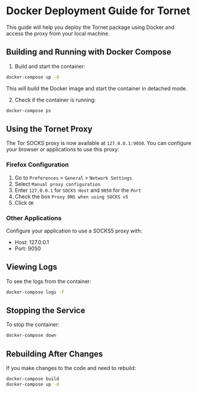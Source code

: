 # Docker Deployment Guide for Tornet

This guide will help you deploy the Tornet package using Docker and access the proxy from your local machine.

## Building and Running with Docker Compose

1. Build and start the container:

```bash
docker-compose up -d
```

This will build the Docker image and start the container in detached mode.

2. Check if the container is running:

```bash
docker-compose ps
```

## Using the Tornet Proxy

The Tor SOCKS proxy is now available at `127.0.0.1:9050`. You can configure your browser or applications to use this proxy:

### Firefox Configuration

1. Go to `Preferences` > `General` > `Network Settings`
2. Select `Manual proxy configuration`
3. Enter `127.0.0.1` for `SOCKS Host` and `9050` for the `Port`
4. Check the box `Proxy DNS when using SOCKS v5`
5. Click `OK`

### Other Applications

Configure your application to use a SOCKS5 proxy with:

- Host: 127.0.0.1
- Port: 9050

## Viewing Logs

To see the logs from the container:

```bash
docker-compose logs -f
```

## Stopping the Service

To stop the container:

```bash
docker-compose down
```

## Rebuilding After Changes

If you make changes to the code and need to rebuild:

```bash
docker-compose build
docker-compose up -d
```
